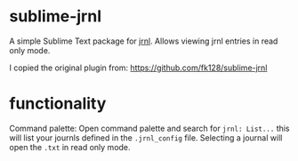 
# sublime-jrnl

A simple Sublime Text package for [jrnl](https://github.com/maebert/jrnl). Allows viewing jrnl entries in read only mode.

I copied the original plugin from: https://github.com/fk128/sublime-jrnl

# functionality

Command palette: Open command palette and search for `jrnl: List...` this will list your journls defined in the `.jrnl_config` file. Selecting a journal will open the `.txt` in read only mode.
